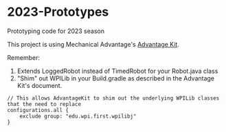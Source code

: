 # 2023-Prototypes
Prototyping code for 2023 season

This project is using Mechanical Advantage's [Advantage Kit](https://github.com/Mechanical-Advantage/AdvantageKit).

Remember:
1. Extends LoggedRobot instead of TimedRobot for your Robot.java class
2. "Shim" out WPILib in your Build.gradle as described in the Advantage Kit's document. 

```
// This allows AdvantageKit to shim out the underlying WPILib classes that the need to replace
configurations.all {
    exclude group: "edu.wpi.first.wpilibj"
}
```
